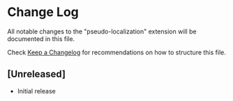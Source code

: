 # Change Log

All notable changes to the "pseudo-localization" extension will be documented in this file.

Check [Keep a Changelog](http://keepachangelog.com/) for recommendations on how to structure this file.

## [Unreleased]

- Initial release